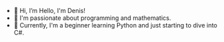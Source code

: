 - 👋 Hi, I’m Hello, I'm Denis!  
- 👀 I'm passionate about programming and mathematics.
- 🌱 Currently, I'm a beginner learning Python and just starting to dive into C#.

<!---
Denishttps/Denishttps is a ✨ special ✨ repository because its `README.md` (this file) appears on your GitHub profile.
You can click the Preview link to take a look at your changes.
--->
